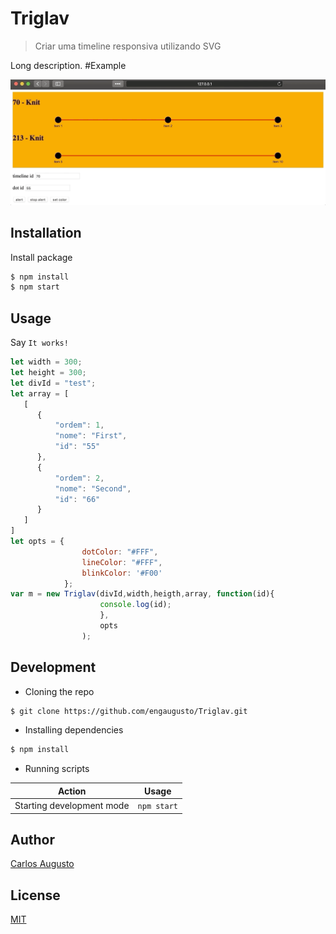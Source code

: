 # Triglav

> Criar uma timeline responsiva utilizando SVG

Long description.
#Example

![Alt Text]( https://raw.githubusercontent.com/engaugusto/tiglav/master/imgs/2.gif)

## Installation

Install package

```bash
$ npm install
$ npm start
```

## Usage

Say `It works!`

```js
let width = 300;
let height = 300;
let divId = "test";
let array = [
   [
      {
          "ordem": 1,
          "nome": "First",
          "id": "55"
      },
      {
          "ordem": 2,
          "nome": "Second",
          "id": "66"
      }
   ]
]
let opts = {
                dotColor: "#FFF",
                lineColor: "#FFF",
                blinkColor: '#F00'
            };
var m = new Triglav(divId,width,heigth,array, function(id){
                    console.log(id);
                    },
                    opts 
                );
```

## Development

- Cloning the repo

```bash
$ git clone https://github.com/engaugusto/Triglav.git
```

- Installing dependencies

```bash
$ npm install
```

- Running scripts

| Action                                   | Usage               |
| ---------------------------------------- | ------------------- |
| Starting development mode                | `npm start`         |

## Author

[Carlos Augusto](https://twitter.com/engaugusto)

## License

[MIT](https://github.com/engaugusto/Triglav/blob/master/LICENSE)

[license-url]: https://opensource.org/licenses/MIT
